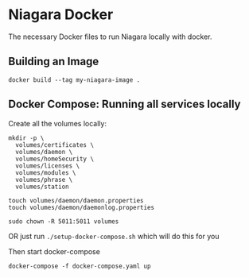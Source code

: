 # Niagara Docker

The necessary Docker files to run Niagara locally with docker.

## Building an Image

```
docker build --tag my-niagara-image .
```

## Docker Compose: Running all services locally

Create all the volumes locally:

```
mkdir -p \
  volumes/certificates \
  volumes/daemon \
  volumes/homeSecurity \
  volumes/licenses \
  volumes/modules \
  volumes/phrase \
  volumes/station

touch volumes/daemon/daemon.properties
touch volumes/daemon/daemonlog.properties

sudo chown -R 5011:5011 volumes
```

OR just run `./setup-docker-compose.sh` which will do this for you

Then start docker-compose

```
docker-compose -f docker-compose.yaml up
```
